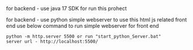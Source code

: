 for backend - use java 17 SDK for run this prohect

for backend - use python simple webserver to use this html js related front end
use below command to run simple webserver for front end

    python -m http.server 5500 or run "start_python_Server.bat"
    server url - http://localhost:5500/

